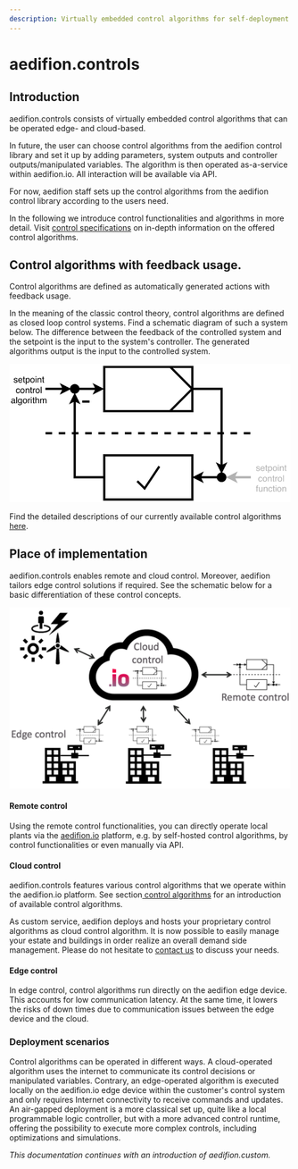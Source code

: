 ```yaml
---
description: Virtually embedded control algorithms for self-deployment.
---
```


# aedifion.controls

## Introduction

aedifion.controls consists of virtually embedded control algorithms that can be operated edge- and cloud-based.

In future, the user can choose control algorithms from the aedifion control library and set it up by adding parameters, system outputs and controller outputs/manipulated variables. The algorithm is then operated as-a-service within aedifion.io. All interaction will be available via API.

For now, aedifion staff sets up the control algorithms from the aedifion control library according to the users need.

In the following we introduce control functionalities and algorithms in more detail. Visit [control specifications](engineers/controls.md) on in-depth information on the offered control algorithms.

## Control algorithms with feedback usage.

Control algorithms are defined as automatically generated actions with feedback usage.

In the meaning of the classic control theory, control algorithms are defined as closed loop control systems. Find a schematic diagram of such a system below. The difference between the feedback of the controlled system and the setpoint is the input to the system's controller. The generated algorithms output is the input to the controlled system.

![closed loop control system to explain concept of control algorithms](.gitbook/assets/bildschirmfoto-2019-03-05-um-10.21.10.png)

Find the detailed descriptions of our currently available control algorithms [here](engineers/controls.md).

## Place of implementation

aedifion.controls enables remote and cloud control. Moreover, aedifion tailors edge control solutions if required. See the schematic below for a basic differentiation of these control concepts.



![Differentiation of control concepts](.gitbook/assets/bildschirmfoto-2019-02-28-um-12.46.03.png)

#### Remote control

Using the remote control functionalities, you can directly operate local plants via the [aedifion.io](aedifion.io/) platform, e.g. by self-hosted control algorithms, by control functionalities or even manually via API.

#### Cloud control

aedifion.controls features various control algorithms that we operate within the aedifion.io platform. See section[ control algorithms](engineers/controls.md) for an introduction of available control algorithms.

As custom service, aedifion deploys and hosts your proprietary control algorithms as cloud control algorithm. It is now possible to easily manage your estate and buildings in order realize an overall demand side management. Please do not hesitate to [contact us](contact.md) to discuss your needs. 

#### Edge control

In edge control, control algorithms run directly on the aedifion edge device. This accounts for low communication latency. At the same time, it lowers the risks of down times due to communication issues between the edge device and the cloud.

### Deployment scenarios

Control algorithms can be operated in different ways. A cloud-operated algorithm uses the internet to communicate its control decisions or manipulated variables. Contrary, an edge-operated algorithm is executed locally on the aedifion.io edge device within the customer's control system and only requires Internet connectivity to receive commands and updates. An air-gapped deployment is a more classical set up, quite like a local programmable logic controller, but with a more advanced control runtime, offering the possibility to execute more complex controls, including optimizations and simulations.

_This documentation continues with an introduction of aedifion.custom._ 

